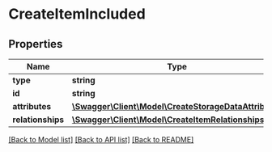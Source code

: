 # CreateItemIncluded

## Properties
Name | Type | Description | Notes
------------ | ------------- | ------------- | -------------
**type** | **string** |  | 
**id** | **string** |  | 
**attributes** | [**\Swagger\Client\Model\CreateStorageDataAttributes**](CreateStorageDataAttributes.md) |  | [optional] 
**relationships** | [**\Swagger\Client\Model\CreateItemRelationships**](CreateItemRelationships.md) |  | [optional] 

[[Back to Model list]](../README.md#documentation-for-models) [[Back to API list]](../README.md#documentation-for-api-endpoints) [[Back to README]](../README.md)


